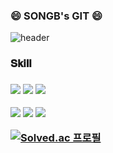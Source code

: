 ### 😄 SONGB's GIT 😄

<!--
**dhyunee/dhyunee** is a ✨ _special_ ✨ repository because its `README.md` (this file) appears on your GitHub profile.

Here are some ideas to get you started:

- 🔭 I’m currently working on ...
- 🌱 I’m currently learning ...
- 👯 I’m looking to collaborate on ...
- 🤔 I’m looking for help with ...
- 💬 Ask me about ...
- 📫 How to reach me: ...
- 😄 Pronouns: ...
- ⚡ Fun fact: ...
-->

![header](https://capsule-render.vercel.app/api?type=wave&color=8A2BE2&height=300&section=header&text=WELCOME&fontSize=70&fontAlignY=40)
<br/>


 <h3> 𝐒𝐤𝐢𝐥𝐥 <h3>
 
 <img src="https://img.shields.io/badge/Java-007396?style=flat-square&logo=Java&logoColor=white"/></a>
 <img src="https://img.shields.io/badge/C-A8B9CC?style=flat-square&logo=C&logoColor=white"/></a>
 <img src="https://img.shields.io/badge/Python-3776AB?style=flat-square&logo=Python&logoColor=white"/></a>
 <br/>

<img src="https://img.shields.io/badge/Spring Boot-6DB33F?style=flat-square&logo=Spring Boot&logoColor=white"/></a>
<img src="https://img.shields.io/badge/Spring-6DB33F?style=flat-square&logo=Spring&logoColor=white"/></a>
<img src="https://img.shields.io/badge/MySQL-4479A1?style=flat-square&logo=MySQL&logoColor=white"/></a>
<br/>

 [![Solved.ac
프로필](http://mazassumnida.wtf/api/v2/generate_badge?boj=rlthdqls)](https://solved.ac/rlthdqls)

